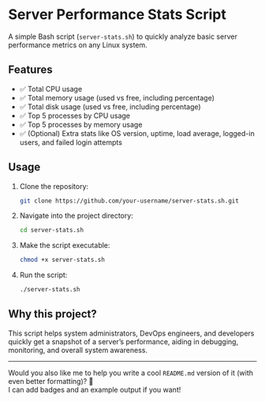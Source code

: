 # Server Performance Stats Script

A simple Bash script (`server-stats.sh`) to quickly analyze basic server performance metrics on any Linux system.

## Features
- ✅ Total CPU usage
- ✅ Total memory usage (used vs free, including percentage)
- ✅ Total disk usage (used vs free, including percentage)
- ✅ Top 5 processes by CPU usage
- ✅ Top 5 processes by memory usage
- ✅ (Optional) Extra stats like OS version, uptime, load average, logged-in users, and failed login attempts

## Usage
1. Clone the repository:
   ```bash
   git clone https://github.com/your-username/server-stats.sh.git
   ```
2. Navigate into the project directory:
   ```bash
   cd server-stats.sh
   ```
3. Make the script executable:
   ```bash
   chmod +x server-stats.sh
   ```
4. Run the script:
   ```bash
   ./server-stats.sh
   ```

## Why this project?
This script helps system administrators, DevOps engineers, and developers quickly get a snapshot of a server’s performance, aiding in debugging, monitoring, and overall system awareness.

---

Would you also like me to help you write a cool `README.md` version of it (with even better formatting)? 🚀  
I can add badges and an example output if you want!
